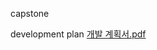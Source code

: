 capstone

development plan
[개발 계획서.pdf](https://github.com/user-attachments/files/19177972/default.pdf)
